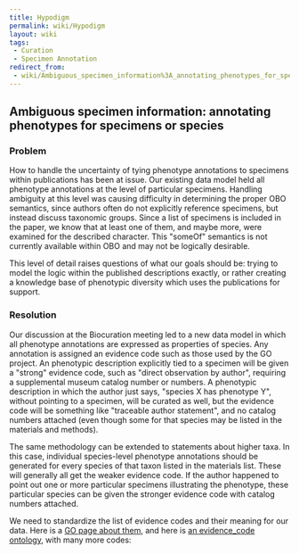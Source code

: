 ```yaml
---
title: Hypodigm
permalink: wiki/Hypodigm
layout: wiki
tags:
 - Curation
 - Specimen Annotation
redirect_from:
 - wiki/Ambiguous_specimen_information%3A_annotating_phenotypes_for_specimens_or_species
---
```


## Ambiguous specimen information: annotating phenotypes for specimens or species

### Problem

How to handle the uncertainty of tying phenotype annotations to
specimens within publications has been at issue. Our existing data model
held all phenotype annotations at the level of particular specimens.
Handling ambiguity at this level was causing difficulty in determining
the proper OBO semantics, since authors often do not explicitly
reference specimens, but instead discuss taxonomic groups. Since a list
of specimens is included in the paper, we know that at least one of
them, and maybe more, were examined for the described character. This
"someOf" semantics is not currently available within OBO and may not be
logically desirable.

This level of detail raises questions of what our goals should be:
trying to model the logic within the published descriptions exactly, or
rather creating a knowledge base of phenotypic diversity which uses the
publications for support.

### Resolution

Our discussion at the Biocuration meeting led to a new data model in
which all phenotype annotations are expressed as properties of species.
Any annotation is assigned an evidence code such as those used by the GO
project. An phenotypic description explicitly tied to a specimen will be
given a "strong" evidence code, such as "direct observation by author",
requiring a supplemental museum catalog number or numbers. A phenotypic
description in which the author just says, "species X has phenotype Y",
without pointing to a specimen, will be curated as well, but the
evidence code will be something like "traceable author statement", and
no catalog numbers attached (even though some for that species may be
listed in the materials and methods).

The same methodology can be extended to statements about higher taxa. In
this case, individual species-level phenotype annotations should be
generated for every species of that taxon listed in the materials list.
These will generally all get the weaker evidence code. If the author
happened to point out one or more particular specimens illustrating the
phenotype, these particular species can be given the stronger evidence
code with catalog numbers attached.

We need to standardize the list of evidence codes and their meaning for
our data. Here is a [GO page about
them](http://www.geneontology.org/GO.evidence.shtml), and here is [an
evidence_code
ontology](http://obofoundry.org/cgi-bin/detail.cgi?id=evidence_code),
with many more codes:
